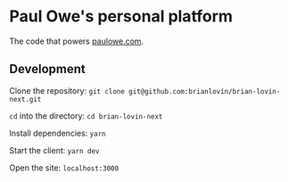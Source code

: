# Paul Owe's personal platform
The code that powers [paulowe.com](https://paulowe.com).

## Development
Clone the repository:
`git clone git@github.com:brianlovin/brian-lovin-next.git`

`cd` into the directory:
`cd brian-lovin-next`

Install dependencies:
`yarn`

Start the client:
`yarn dev`

Open the site:
`localhost:3000`
